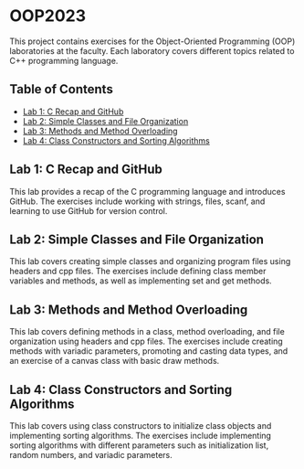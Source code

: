 # OOP2023

This project contains exercises for the Object-Oriented Programming (OOP) laboratories at the faculty. Each laboratory covers different topics related to C++ programming language.

## Table of Contents

- [Lab 1: C Recap and GitHub](#lab-1-c-recap-and-github)
- [Lab 2: Simple Classes and File Organization](#lab-2-simple-classes-and-file-organization)
- [Lab 3: Methods and Method Overloading](#lab-3-methods-and-method-overloading)
- [Lab 4: Class Constructors and Sorting Algorithms](#lab-4-class-constructors-and-sorting-algorithms)

## Lab 1: C Recap and GitHub

This lab provides a recap of the C programming language and introduces GitHub. The exercises include working with strings, files, scanf, and learning to use GitHub for version control.

## Lab 2: Simple Classes and File Organization

This lab covers creating simple classes and organizing program files using headers and cpp files. The exercises include defining class member variables and methods, as well as implementing set and get methods.

## Lab 3: Methods and Method Overloading

This lab covers defining methods in a class, method overloading, and file organization using headers and cpp files. The exercises include creating methods with variadic parameters, promoting and casting data types, and an exercise of a canvas class with basic draw methods.

## Lab 4: Class Constructors and Sorting Algorithms

This lab covers using class constructors to initialize class objects and implementing sorting algorithms. The exercises include implementing sorting algorithms with different parameters such as initialization list, random numbers, and variadic parameters.
